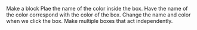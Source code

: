 Make a block 
Plae the name of the color inside the box.
Have the name of the color correspond with the color of the box.
Change the name and color when we click the box.
Make multiple boxes that act independently.